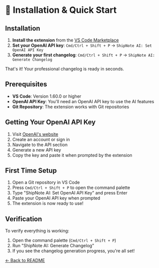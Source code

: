 # 🚀 Installation & Quick Start

## Installation

1. **Install the extension** from the [VS Code Marketplace](https://marketplace.visualstudio.com/items?itemName=your-publisher.shipnote-ai)
2. **Set your OpenAI API key**: `Cmd/Ctrl + Shift + P` → `ShipNote AI: Set OpenAI API Key`
3. **Generate your first changelog**: `Cmd/Ctrl + Shift + P` → `ShipNote AI: Generate Changelog`

That's it! Your professional changelog is ready in seconds.

## Prerequisites

- **VS Code**: Version 1.60.0 or higher
- **OpenAI API Key**: You'll need an OpenAI API key to use the AI features
- **Git Repository**: The extension works with Git repositories

## Getting Your OpenAI API Key

1. Visit [OpenAI's website](https://openai.com/api/)
2. Create an account or sign in
3. Navigate to the API section
4. Generate a new API key
5. Copy the key and paste it when prompted by the extension

## First Time Setup

1. Open a Git repository in VS Code
2. Press `Cmd/Ctrl + Shift + P` to open the command palette
3. Type "ShipNote AI: Set OpenAI API Key" and press Enter
4. Paste your OpenAI API key when prompted
5. The extension is now ready to use!

## Verification

To verify everything is working:

1. Open the command palette (`Cmd/Ctrl + Shift + P`)
2. Run "ShipNote AI: Generate Changelog"
3. If you see the changelog generation progress, you're all set!

[← Back to README](../README.md)

